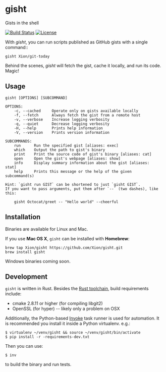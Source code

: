 # gisht

Gists in the shell

[![Build Status](https://img.shields.io/travis/Xion/gisht.svg)](https://travis-ci.org/Xion/gisht)
[![License](https://img.shields.io/github/license/Xion/gisht.svg)](https://github.com/Xion/gisht/blob/master/LICENSE)

With *gisht*, you can run scripts published as GitHub gists with a single command::

    gisht Xion/git-today

Behind the scenes, *gisht* will fetch the gist, cache it locally, and run its code.
Magic!

## Usage

    gisht [OPTIONS] [SUBCOMMAND]
    
    OPTIONS:
        -c, --cached     Operate only on gists available locally
        -f, --fetch      Always fetch the gist from a remote host
        -v, --verbose    Increase logging verbosity
        -q, --quiet      Decrease logging verbosity
        -H, --help       Prints help information
        -V, --version    Prints version information
    
    SUBCOMMANDS:
        run      Run the specified gist [aliases: exec]
        which    Output the path to gist's binary
        print    Print the source code of gist's binary [aliases: cat]
        open     Open the gist's webpage [aliases: show]
        info     Display summary information about the gist [aliases: stat]
        help     Prints this message or the help of the given subcommand(s)
    
    Hint: `gisht run GIST` can be shortened to just `gisht GIST`.
    If you want to pass arguments, put them after `--` (two dashes), like this:
    
    	gisht Octocat/greet -- "Hello world" --cheerful

## Installation

Binaries are available for Linux and Mac.

If you use **Mac OS X**, `gisht` can be installed with **Homebrew**:

    brew tap Xion/gisht https://github.com/Xion/gisht.git
    brew install gisht

Windows binaries coming soon.

## Development

`gisht` is written in Rust. Besides the [Rust toolchain](http://rustup.sh), build requirements include:

* cmake 2.8.11 or higher (for compiling libgit2)
* OpenSSL (for hyper) -- likely only a problem on OSX

Additionally, the Python-based [Invoke](http://pyinvoke.org) task runner is used for automation.
It is recommended you install it inside a Python virtualenv. e.g.:

    $ virtualenv ~/venv/gisht && source ~/venv/gisht/bin/activate
    $ pip install -r -requirements-dev.txt

Then you can use:

    $ inv

to build the binary and run tests.
